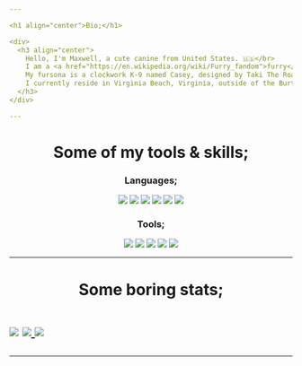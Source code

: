 ```yaml
---

<h1 align="center">Bio;</h1>

<div>
  <h3 align="center">
    Hello, I'm Maxwell, a cute canine from United States. 🇺🇸</br>
    I am a <a href="https://en.wikipedia.org/wiki/Furry_fandom">furry</a>, so please no antifur behavior.</br>
    My fursona is a clockwork K-9 named Casey, designed by Taki The Roadkill Collie.</br>
    I currently reside in Virginia Beach, Virginia, outside of the Burton Station area.
  </h3>
</div>

---
```


<h1 align="center">Some of my tools & skills;</h1>

<h3 align="center">Languages;</h3>
<div align="center">
  <a href="https://www.javascript.com/"><img src="https://img.shields.io/badge/javascript%20-%23323330.svg?&style=for-the-badge&logo=javascript&logoColor=%23F7DF1E"/></a>
  <a href="https://nodejs.org/en/"><img src="https://img.shields.io/badge/node.js%20-%2343853D.svg?&style=for-the-badge&logo=node.js&logoColor=white"/></a>
  <a href="https://html.spec.whatwg.org/"><img src="https://img.shields.io/badge/HTML-Hyper%20Text%20Markup%20Language-orange?&style=for-the-badge&logo=HTML5&logoColor=white"/></a>
  <a href="https://www.w3.org/Style/CSS/Overview.en.html"><img src="https://img.shields.io/badge/CSS-Cascading%20Style%20Sheets-blue?&style=for-the-badge&logo=CSS3&logoColor=white"/></a>
  <a href="https://www.lua.org/"><img src="https://img.shields.io/badge/Lua-Lua-blue?&style=for-the-badge&logo=LUA&logoColor=white"/></a>
  <a href="https://www.java.com/en/"><img src="https://img.shields.io/badge/Oracle-Java-orange?&style=for-the-badge&logo=Java&logoColor=white"/></a>
</div>

<h3 align="center">Tools;</h3>
<div align="center">
  <a href="https://code.visualstudio.com/"><img src="https://img.shields.io/badge/VSCode-Visual%20Studio%20Code-blue?&style=for-the-badge&logo=Visual%20Studio%20Code&logoColor=white"></a>
  <a href="https://ubuntu.com/"><img src="https://img.shields.io/badge/Linux-Ubuntu%2020.04-orange?&style=for-the-badge&logo=Ubuntu&logoColor=white"></a>
  <a href="https://www.microsoft.com/en-us/windows"><img src="https://img.shields.io/badge/Microsoft-Windows%2010-yellow?&style=for-the-badge&logo=Windows&logoColor=white"></a>
  <a href="https://www.eclipse.org/ide/"><img src="https://img.shields.io/badge/Eclipse-Eclipse%20IDE-purple?&style=for-the-badge&logo=Eclipse%20IDE&logoColor=white"></a>
  <a href="https://discordhub.com/profile/210057481458548738"><img src="https://img.shields.io/badge/Discord-210057481458548738-purple?&style=for-the-badge&logo=Discord&logoColor=white"/></a>
</div>

---

<h1 align="center">Some boring stats;<h1>

<a href="https://github.com/CaseyK9/CaseyK9">
   <img align="center" src="https://github-readme-stats-six-omega-70.vercel.app/api/top-langs/?username=CaseyK9&hide=shell,vim%20script,dockerfile&hide_border=true&theme=midnight-purple"/></a>
<a href="https://github.com/CaseyK9/CaseyK9">
  <img align="center" src="https://github-readme-stats-six-omega-70.vercel.app/api?username=CaseyK9&hide_border=true&show_icons=true&count_private=true&langs_count=10&theme=midnight-purple"/>
</a>
<a href="https://github.com/CaseyK9/CaseyK9">
  <img align="center" src="https://github-readme-stats-six-omega-70.vercel.app/api/wakatime?username=CaseyK9&hide_border=true&show_icons=true&count_private=true&langs_count=10&theme=midnight-purple"/>
</a>

---
